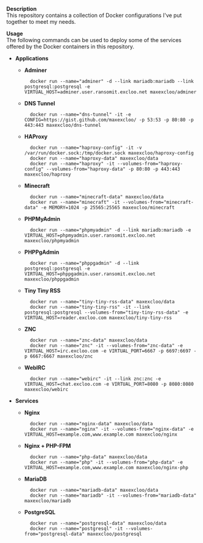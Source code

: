 **Description**  
This repository contains a collection of Docker configurations I've put together to meet my needs.

**Usage**  
The following commands can be used to deploy some of the services offered by the Docker containers in this repository.

- **Applications**

  - **Adminer**

          docker run --name="adminer" -d --link mariadb:mariadb --link postgresql:postgresql -e VIRTUAL_HOST=adminer.user.ransomit.excloo.net maxexcloo/adminer

  - **DNS Tunnel**

          docker run --name="dns-tunnel" -it -e CONFIG=https://gist.github.com/maxexcloo/ -p 53:53 -p 80:80 -p 443:443 maxexcloo/dns-tunnel

  - **HAProxy**

          docker run --name="haproxy-config" -it -v /var/run/docker.sock:/tmp/docker.sock maxexcloo/haproxy-config
          docker run --name="haproxy-data" maxexcloo/data
          docker run --name="haproxy" -it --volumes-from="haproxy-config" --volumes-from="haproxy-data" -p 80:80 -p 443:443 maxexcloo/haproxy

  - **Minecraft**

          docker run --name="minecraft-data" maxexcloo/data
          docker run --name="minecraft" -it --volumes-from="minecraft-data" -e MEMORY=1024 -p 25565:25565 maxexcloo/minecraft

  - **PHPMyAdmin**

          docker run --name="phpmyadmin" -d --link mariadb:mariadb -e VIRTUAL_HOST=phpmyadmin.user.ransomit.excloo.net maxexcloo/phpmyadmin

  - **PHPPgAdmin**

          docker run --name="phppgadmin" -d --link postgresql:postgresql -e VIRTUAL_HOST=phppgadmin.user.ransomit.excloo.net maxexcloo/phppgadmin

  - **Tiny Tiny RSS**

          docker run --name="tiny-tiny-rss-data" maxexcloo/data
          docker run --name="tiny-tiny-rss" -it --link postgresql:postgresql --volumes-from="tiny-tiny-rss-data" -e VIRTUAL_HOST=reader.excloo.com maxexcloo/tiny-tiny-rss

  - **ZNC**

          docker run --name="znc-data" maxexcloo/data
          docker run --name="znc" -it --volumes-from="znc-data" -e VIRTUAL_HOST=irc.excloo.com -e VIRTUAL_PORT=6667 -p 6697:6697 -p 6667:6667 maxexcloo/znc

  - **WebIRC**

          docker run --name="webirc" -it --link znc:znc -e VIRTUAL_HOST=chat.excloo.com -e VIRTUAL_PORT=8080 -p 8080:8080 maxexcloo/webirc

- **Services**

  - **Nginx**
	
          docker run --name="nginx-data" maxexcloo/data
          docker run --name="nginx" -it --volumes-from="nginx-data" -e VIRTUAL_HOST=example.com,www.example.com maxexcloo/nginx
	
  - **Nginx + PHP-FPM**
	
          docker run --name="php-data" maxexcloo/data
          docker run --name="php" -it --volumes-from="php-data" -e VIRTUAL_HOST=example.com,www.example.com maxexcloo/nginx-php
	
  - **MariaDB** 
	
          docker run --name="mariadb-data" maxexcloo/data
          docker run --name="mariadb" -it --volumes-from="mariadb-data" maxexcloo/mariadb
	
  - **PostgreSQL**
	
          docker run --name="postgresql-data" maxexcloo/data
          docker run --name="postgresql" -it --volumes-from="postgresql-data" maxexcloo/postgresql
